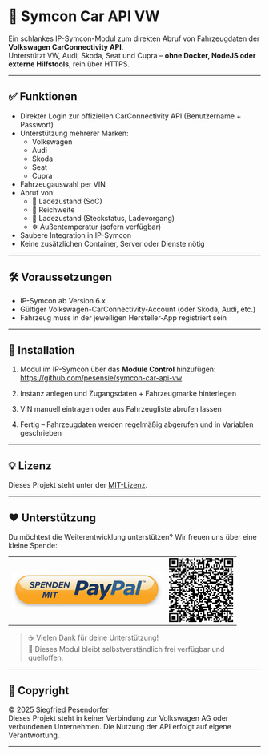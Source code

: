 # 🚗 Symcon Car API VW

Ein schlankes IP-Symcon-Modul zum direkten Abruf von Fahrzeugdaten der **Volkswagen CarConnectivity API**.  
Unterstützt VW, Audi, Skoda, Seat und Cupra – **ohne Docker, NodeJS oder externe Hilfstools**, rein über HTTPS.

---

## ✅ Funktionen

- Direkter Login zur offiziellen CarConnectivity API (Benutzername + Passwort)
- Unterstützung mehrerer Marken:
  - Volkswagen
  - Audi
  - Skoda
  - Seat
  - Cupra
- Fahrzeugauswahl per VIN
- Abruf von:
  - 🔋 Ladezustand (SoC)
  - 🚗 Reichweite
  - 🔌 Ladezustand (Steckstatus, Ladevorgang)
  - ❄ Außentemperatur (sofern verfügbar)
- Saubere Integration in IP-Symcon
- Keine zusätzlichen Container, Server oder Dienste nötig

---

## 🛠 Voraussetzungen

- IP-Symcon ab Version 6.x
- Gültiger Volkswagen-CarConnectivity-Account (oder Skoda, Audi, etc.)
- Fahrzeug muss in der jeweiligen Hersteller-App registriert sein

---

## 🔧 Installation

1. Modul im IP-Symcon über das **Module Control** hinzufügen:
https://github.com/pesensie/symcon-car-api-vw

2. Instanz anlegen und Zugangsdaten + Fahrzeugmarke hinterlegen
3. VIN manuell eintragen oder aus Fahrzeugliste abrufen lassen
4. Fertig – Fahrzeugdaten werden regelmäßig abgerufen und in Variablen geschrieben

---

## 💡 Lizenz

Dieses Projekt steht unter der [MIT-Lizenz](LICENSE).

---

## ❤️ Unterstützung

Du möchtest die Weiterentwicklung unterstützen? Wir freuen uns über eine kleine Spende:

<table>
  <tr>
    <td align="center">
      <a href="https://www.paypal.com/donate/?business=PR9P7V7RMFHFQ&no_recurring=0&item_name=Spende+als+Dankesch%C3%B6n+f%C3%BCr+die+Modulentwicklung+Symcon&currency_code=EUR" target="_blank" rel="noopener noreferrer">
        <img src="imgs/paypal_logo.png" alt="Spenden mit PayPal" style="max-width: 300px;">
      </a>
    </td>
    <td align="center">
      <a href="https://www.paypal.com/donate/?business=PR9P7V7RMFHFQ&no_recurring=0&item_name=Spende+als+Dankesch%C3%B6n+f%C3%BCr+die+Modulentwicklung+Symcon&currency_code=EUR" target="_blank" rel="noopener noreferrer">
        <img src="imgs/paypal_qr.png" alt="QR-Code zur PayPal-Spende" style="max-width: 200px;">
      </a>
    </td>
  </tr>
</table>

> ☕ Vielen Dank für deine Unterstützung!  
> 📜 Dieses Modul bleibt selbstverständlich frei verfügbar und quelloffen.

---

## 📝 Copyright

© 2025 Siegfried Pesendorfer  
Dieses Projekt steht in keiner Verbindung zur Volkswagen AG oder verbundenen Unternehmen. Die Nutzung der API erfolgt auf eigene Verantwortung.

---
